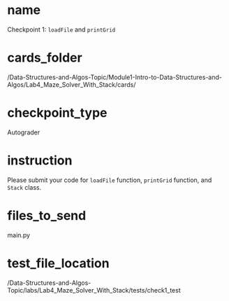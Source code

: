 # name
Checkpoint 1: `loadFile` and `printGrid`

# cards_folder
/Data-Structures-and-Algos-Topic/Module1-Intro-to-Data-Structures-and-Algos/Lab4_Maze_Solver_With_Stack/cards/

# checkpoint_type
Autograder

# instruction
Please submit your code for `loadFile` function, `printGrid` function, and `Stack` class.

# files_to_send
main.py

# test_file_location
/Data-Structures-and-Algos-Topic/labs/Lab4_Maze_Solver_With_Stack/tests/check1_test